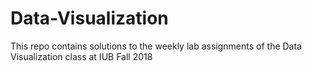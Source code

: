 # Data-Visualization
This repo contains solutions to the weekly lab assignments of the Data Visualization class at IUB Fall 2018
